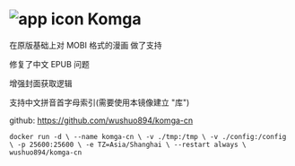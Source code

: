 # ![app icon](./.github/readme-images/app-icon.png) Komga

在原版基础上对 MOBI 格式的漫画 做了支持

修复了中文 EPUB 问题

增强封面获取逻辑

支持中文拼音首字母索引(需要使用本镜像建立 "库")

github: https://github.com/wushuo894/komga-cn

`docker run -d \
  --name komga-cn \
  -v ./tmp:/tmp \
  -v ./config:/config \
  -p 25600:25600 \
  -e TZ=Asia/Shanghai \
  --restart always \
  wushuo894/komga-cn`
